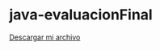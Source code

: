 # java-evaluacionFinal
<a href="src/Descargas/java_evaluacionFinal_jar/java-evaluacionFinal.jar" download="Nombre_programa.jar">Descargar mi archivo</a>
